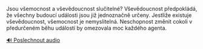 
Jsou všemocnost a vševědoucnost slučitelné? Vševědoucnost předpokládá, že všechny budoucí události jsou již jednoznačně určeny. Jestliže existuje vševědoucnost, všemocnost je nemyslitelná. Neschopnost změnit cokoli v předurčeném běhu událostí by omezovala moc každého agenta.

[🔊 Poslechnout audio](/data/7-paragraphs/audio/chapter_23/para_008-Jsou-vemocnost-a-vevdoucnost-sluiteln-Vevd.mp3)
